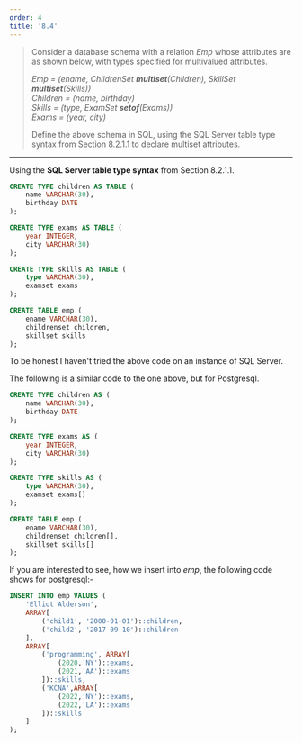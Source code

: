 ```yaml
---
order: 4
title: '8.4'
---
```

> Consider a database schema with a relation _Emp_ whose attributes are 
> as shown below, with types specified for multivalued attributes. 
> 
> _Emp = (ename, ChildrenSet **multiset**(Children), SkillSet **multiset**(Skills))_ <br>
> _Children = (name, birthday)_ <br> 
> _Skills = (type, ExamSet **setof**(Exams))_ <br>
> _Exams = (year, city)_ <br> 
> 
> Define the above schema in SQL, using the SQL Server table type syntax from 
> Section 8.2.1.1 to declare multiset attributes. 

--------------------------------

Using the **SQL Server table type syntax** from Section 8.2.1.1.

```sql
CREATE TYPE children AS TABLE (
    name VARCHAR(30), 
    birthday DATE
);

CREATE TYPE exams AS TABLE ( 
    year INTEGER, 
    city VARCHAR(30)
);

CREATE TYPE skills AS TABLE (
    type VARCHAR(30), 
    examset exams
);

CREATE TABLE emp ( 
    ename VARCHAR(30), 
    childrenset children, 
    skillset skills
);
```

To be honest I haven't tried the above code on an instance of SQL Server. 

The following is a similar code to the one above, but for Postgresql. 

```sql 
CREATE TYPE children AS (
    name VARCHAR(30), 
    birthday DATE
);

CREATE TYPE exams AS ( 
    year INTEGER, 
    city VARCHAR(30)
);

CREATE TYPE skills AS (
    type VARCHAR(30), 
    examset exams[]
);

CREATE TABLE emp ( 
    ename VARCHAR(30), 
    childrenset children[], 
    skillset skills[]
);
```

If you are interested to see, how we insert into _emp_, the following code 
shows for postgresql:- 

```sql 
INSERT INTO emp VALUES ( 
    'Elliot Alderson', 
    ARRAY[
        ('child1', '2000-01-01')::children, 
        ('child2', '2017-09-10')::children
    ],
    ARRAY[
        ('programming', ARRAY[
            (2020,'NY')::exams, 
            (2021,'AA')::exams
        ])::skills,
        ('KCNA',ARRAY[
            (2022,'NY')::exams, 
            (2022,'LA')::exams
        ])::skills
    ]
);
```